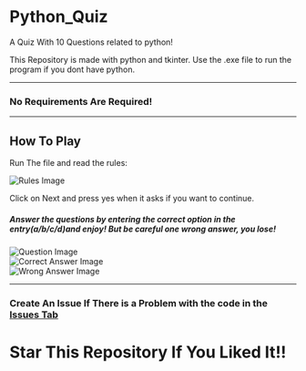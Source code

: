 # Python_Quiz
A Quiz With 10 Questions related to python!
<p> This Repository is made with python and tkinter. Use the .exe file to run the program if you dont have python. </p>
<hr>
<h3> No Requirements Are Required! </h3>
<hr>
<h2> How To Play </h2>
<p> Run The file and read the rules: </p>
<img src = ""
	 alt = "Rules Image">
<p> Click on Next and press yes when it asks if you want to continue. </p>
<h5> Answer the questions by entering the correct option in the entry(a/b/c/d)and enjoy! But be careful one wrong answer, you lose! </h5>
<img src = ""
	 alt = "Question Image">
<br>
<img src = ""
	 alt = "Correct Answer Image">
<br>
<img src = ""
	 alt = "Wrong Answer Image">
<br>
<hr>
<h3> Create An Issue If There is a Problem with the code in the <a href = ""> Issues Tab </a> </h3>
<h1> Star This Repository If You Liked It!! </h1>
